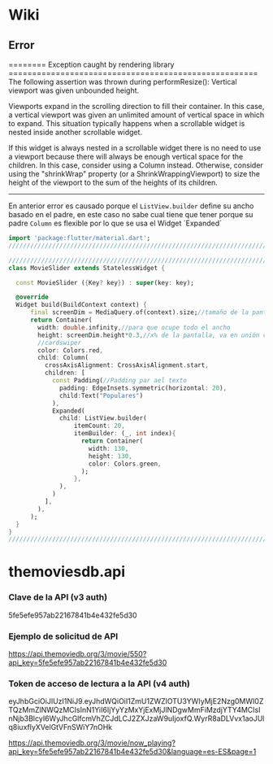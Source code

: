 # Wiki

## Error

======== Exception caught by rendering library =====================================================
The following assertion was thrown during performResize():
Vertical viewport was given unbounded height.

Viewports expand in the scrolling direction to fill their container. In this case, a vertical viewport was given an unlimited amount of vertical space in which to expand. This situation typically happens when a scrollable widget is nested inside another scrollable widget.

If this widget is always nested in a scrollable widget there is no need to use a viewport because there will always be enough vertical space for the children. In this case, consider using a Column instead. Otherwise, consider using the "shrinkWrap" property (or a ShrinkWrappingViewport) to size the height of the viewport to the sum of the heights of its children.

----------------

En anterior error es causado porque el `ListView.builder` define su ancho basado en el padre, en este caso no sabe cual tiene que tener porque su padre `Column` es flexible por lo que se usa el Widget ´Expanded´

```dart
import 'package:flutter/material.dart';
////////////////////////////////////////////////////////////////////////////////////////////////////

////////////////////////////////////////////////////////////////////////////////////////////////////
class MovieSlider extends StatelessWidget {

  const MovieSlider ({Key? key}) : super(key: key);

  @override
  Widget build(BuildContext context) {
      final screenDim = MediaQuery.of(context).size;//tamaño de la pantalla
      return Container(
        width: double.infinity,//para que ocupe todo el ancho
        height: screenDim.height*0.3,//x% de la pantalla, va en unión con el mismo parámetro del
        //cardswiper
        color: Colors.red,
        child: Column(
          crossAxisAlignment: CrossAxisAlignment.start,
          children: [
            const Padding(//Padding par ael texto
              padding: EdgeInsets.symmetric(horizontal: 20),
              child:Text("Populares")
            ),
            Expanded(
              child: ListView.builder(
                  itemCount: 20,
                  itemBuilder: (_, int index){
                    return Container(
                      width: 130,
                      height: 130,
                      color: Colors.green,
                    );
                  },
              ),
            )
          ],
        ),
      );
  }
}
////////////////////////////////////////////////////////////////////////////////////////////////////
```

# themoviesdb.api

### Clave de la API (v3 auth)

5fe5efe957ab22167841b4e432fe5d30

### Ejemplo de solicitud de API

https://api.themoviedb.org/3/movie/550?api_key=5fe5efe957ab22167841b4e432fe5d30

### Token de acceso de lectura a la API (v4 auth)

eyJhbGciOiJIUzI1NiJ9.eyJhdWQiOiI1ZmU1ZWZlOTU3YWIyMjE2Nzg0MWI0ZTQzMmZlNWQzMCIsInN1YiI6IjYyYzMxYjExMjJlNDgwMmFiMzdjYTY4MCIsInNjb3BlcyI6WyJhcGlfcmVhZCJdLCJ2ZXJzaW9uIjoxfQ.WyrR8aDLVvx1aoJUlq8iuxflyXVelGtVFnSWiY7nOHk





https://api.themoviedb.org/3/movie/now_playing?api_key=5fe5efe957ab22167841b4e432fe5d30&language=es-ES&page=1
